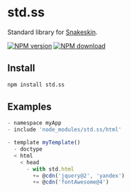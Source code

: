 std.ss
======

Standard library for [Snakeskin](https://github.com/SnakeskinTpl/Snakeskin).

[![NPM version](http://img.shields.io/npm/v/std.ss.svg?style=flat)](http://badge.fury.io/js/std.ss)
[![NPM download](https://img.shields.io/npm/dm/std.ss.svg?style=flat)](http://badge.fury.io/js/std.ss)

## Install

```bash
npm install std.ss
```

## Examples

```js
- namespace myApp
- include 'node_modules/std.ss/html'

- template myTemplate()
  - doctype
  < html
    < head
      - with std.html
        += @cdn('jquery@2', 'yandex')
        += @cdn('fontAwesome@4')
```
